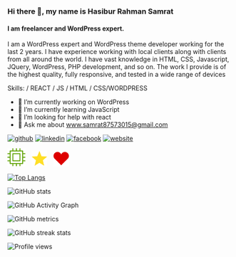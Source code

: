 
### Hi there 👋, my name is Hasibur Rahman Samrat 
#### I am freelancer and WordPress expert.

I am a WordPress expert and WordPress theme developer working for the last 2 years. I have experience working with local clients along with clients from all around the world. I have vast knowledge in HTML, CSS, Javascript, JQuery, WordPress, PHP development, and so on. The work I provide is of the highest quality, fully responsive, and tested in a wide range of devices

Skills:  / REACT / JS / HTML / CSS/WORDPRESS

- 🔭 I’m currently working on WordPress 
- 🌱 I’m currently learning JavaScript 
- 🤔 I’m looking for help with react 
- 💬 Ask me about www.samrat87573015@gmail.com 


[<img src='https://cdn.jsdelivr.net/npm/simple-icons@3.0.1/icons/github.svg' alt='github' height='40'>](https://github.com/samrat87573015)  [<img src='https://cdn.jsdelivr.net/npm/simple-icons@3.0.1/icons/linkedin.svg' alt='linkedin' height='40'>](https://www.linkedin.com/in/hasibur-rahman-samrat-b9877121a/)  [<img src='https://cdn.jsdelivr.net/npm/simple-icons@3.0.1/icons/facebook.svg' alt='facebook' height='40'>](https://www.facebook.com/developesamrat)  [<img src='https://cdn.jsdelivr.net/npm/simple-icons@3.0.1/icons/icloud.svg' alt='website' height='40'>](http://developersamrat.xyz/)  

<a href='https://docs.github.com/en/developers'><img src='https://raw.githubusercontent.com/acervenky/animated-github-badges/master/assets/devbadge.gif' width='40' height='40'></a> <a href='https://stars.github.com/'><img src='https://raw.githubusercontent.com/acervenky/animated-github-badges/master/assets/starbadge.gif' width='35' height='35'></a> <a href='https://docs.github.com/en/github/supporting-the-open-source-community-with-github-sponsors'><img src='https://raw.githubusercontent.com/acervenky/animated-github-badges/master/assets/sponsorbadge.gif' width='35' height='35'></a> 

[![Top Langs](https://github-readme-stats.vercel.app/api/top-langs/?username=samrat87573015)](https://github.com/anuraghazra/github-readme-stats)

![GitHub stats](https://github-readme-stats.vercel.app/api?username=samrat87573015&show_icons=true&count_private=true)  

![GitHub Activity Graph](https://activity-graph.herokuapp.com/graph?username=samrat87573015)  

![GitHub metrics](https://metrics.lecoq.io/samrat87573015)  

![GitHub streak stats](https://github-readme-streak-stats.herokuapp.com/?user=samrat87573015)  

![Profile views](https://gpvc.arturio.dev/samrat87573015)  

